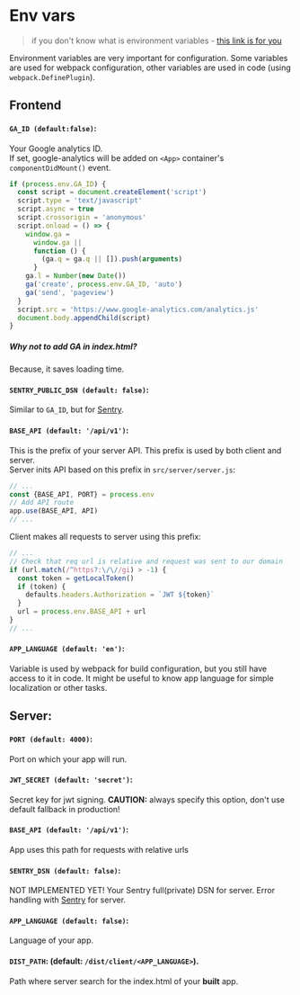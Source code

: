 # Env vars

> if you don't know what is environment variables - [this link is for you](https://www.digitalocean.com/community/tutorials/how-to-read-and-set-environmental-and-shell-variables-on-a-linux-vps)

Environment variables are very important for configuration. Some variables are used for webpack configuration, other variables are used in code (using `webpack.DefinePlugin`).

## Frontend

#### `GA_ID (default:false)`:
Your Google analytics ID.    
If set, google-analytics will be added on `<App>` container's `componentDidMount()` event.
```js
if (process.env.GA_ID) {
  const script = document.createElement('script')
  script.type = 'text/javascript'
  script.async = true
  script.crossorigin = 'anonymous'
  script.onload = () => {
    window.ga =
      window.ga ||
      function () {
        (ga.q = ga.q || []).push(arguments)
      }
    ga.l = Number(new Date())
    ga('create', process.env.GA_ID, 'auto')
    ga('send', 'pageview')
  }
  script.src = 'https://www.google-analytics.com/analytics.js'
  document.body.appendChild(script)
}
```
##### Why not to add GA in index.html?
Because, it saves loading time.

#### `SENTRY_PUBLIC_DSN (default: false)`:
Similar to `GA_ID`, but for [Sentry](https://sentry.io).

#### `BASE_API (default: '/api/v1')`:
This is the prefix of your server API. This prefix is used by both client and server.    
Server inits API based on this prefix in `src/server/server.js`:
```js
// ...
const {BASE_API, PORT} = process.env
// Add API route
app.use(BASE_API, API)
// ...
```

Client makes all requests to server using this prefix:
```js
// ...
// Check that req url is relative and request was sent to our domain
if (url.match(/^https?:\/\//gi) > -1) {
  const token = getLocalToken()
  if (token) {
    defaults.headers.Authorization = `JWT ${token}`
  }
  url = process.env.BASE_API + url
}
// ...
```

#### `APP_LANGUAGE (default: 'en')`:
Variable is used by webpack for build configuration, but you still have access to it in code. It might be useful to know app language for simple localization or other tasks.

## Server:

#### `PORT (default: 4000)`:
Port on which your app will run.

#### `JWT_SECRET (default: 'secret')`:
Secret key for jwt signing.
**CAUTION:** always specify this option, don't use default fallback in production!

#### `BASE_API (default: '/api/v1')`:
App uses this path for requests with relative urls   

#### `SENTRY_DSN (default: false)`:
NOT IMPLEMENTED YET!
Your Sentry full(private) DSN for server.
Error handling with [Sentry](https://sentry.io) for server.    

#### `APP_LANGUAGE (default: false)`:
Language of your app.    

#### `DIST_PATH`: (default: `/dist/client/<APP_LANGUAGE>`).
Path where server search for the index.html of your **built** app.   

